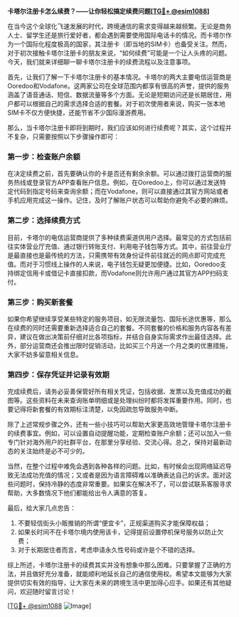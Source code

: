 **卡塔尔注册卡怎么续费？——让你轻松搞定续费问题[[TG💪+ @esim1088](https://t.me/s/esim1088)]**

在当今这个全球化飞速发展的时代，跨境通信的需求变得越来越频繁。无论是商务人士、留学生还是旅行爱好者，都会遇到需要使用国际电话卡的情况。而卡塔尔作为一个国际化程度极高的国家，其注册卡（即当地的SIM卡）也备受关注。然而，对于初次接触卡塔尔注册卡的朋友来说，“如何续费”可能是一个让人头疼的问题。今天，我们就来详细聊一聊卡塔尔注册卡的续费流程以及注意事项。

首先，让我们了解一下卡塔尔注册卡的基本情况。卡塔尔的两大主要电信运营商是Ooredoo和Vodafone。这两家公司在全球范围内都享有很高的声誉，提供的服务涵盖了语音通话、短信、数据流量等多个方面。无论是短期访问还是长期居住，用户都可以根据自己的需求选择合适的套餐。对于初次使用者来说，购买一张本地SIM卡不仅方便快捷，还能节省不少国际漫游费用。

那么，当卡塔尔注册卡即将到期时，我们应该如何进行续费呢？其实，这个过程并不复杂，只需要按照以下步骤操作即可：

### **第一步：检查账户余额**
在决定续费之前，首先要确认你的卡是否还有剩余余额。可以通过拨打运营商的服务热线或登录官方APP查看账户信息。例如，在Ooredoo上，你可以通过发送特定代码到指定号码来查询余额；而在Vodafone，则可以直接通过其官方网站或者手机应用完成这一操作。记住，及时了解账户状态可以帮助你避免不必要的麻烦。

### **第二步：选择续费方式**
目前，卡塔尔的电信运营商提供了多种续费渠道供用户选择。最常见的方式包括前往实体营业厅充值、通过银行转账支付、利用电子钱包等方式。其中，前往营业厅是最直接也是最传统的方法，只需携带有效身份证件前往就近的网点即可完成充值。而对于习惯线上操作的人来说，电子钱包无疑更加便捷。比如，Ooredoo支持绑定信用卡或借记卡直接扣款，而Vodafone则允许用户通过其官方APP扫码支付。

### **第三步：购买新套餐**
如果你希望继续享受某些特定的服务项目，如无限流量包、国际长途优惠等，那么在续费的同时还需要重新选择适合自己的套餐。不同套餐的价格和服务内容各有差异，建议在做出决策前仔细对比各项指标，并结合自身实际需求作出最佳选择。此外，部分运营商还会推出限时促销活动，比如买三个月送一个月之类的优惠措施，大家不妨多留意相关信息。

### **第四步：保存凭证并记录有效期**
完成续费后，请务必妥善保管好所有相关凭证，包括收据、发票以及充值成功的截图等。这些资料在未来查询账单明细或是处理纠纷时都将发挥重要作用。同时，也要记得将新套餐的有效期标注清楚，以免因疏忽导致服务中断。

除了上述常规步骤之外，还有一些小技巧可以帮助大家更高效地管理卡塔尔注册卡的续费事宜。例如，可以设置自动提醒功能，定期检查账户余额；还可以加入一些专门针对海外用户的社群平台，在那里分享经验、交流心得。总之，保持对最新动态的关注始终是必不可少的。

当然，在整个过程中难免会遇到各种各样的问题。比如，有时候会出现网络延迟导致无法成功充值的情况；又或者是因为语言障碍难以准确表达自己的诉求。面对这些问题时，保持冷静的态度非常重要。如果实在解决不了，可以尝试联系客服寻求帮助，大多数情况下他们都能给出令人满意的答复。

最后，给大家几点忠告：
1. 不要轻信街头小贩推销的所谓“便宜卡”，正规渠道购买才能保障权益；
2. 如果长时间不在卡塔尔境内使用该卡，记得提前设置停机保号服务以防止欠费；
3. 对于长期居住者而言，考虑申请永久性号码或许是个不错的选择。

综上所述，卡塔尔注册卡的续费其实并没有想象中那么困难。只要掌握了正确的方法，并且做好充分准备，就能顺利地延长自己的通信使用权。希望本文能够为大家提供切实有效的指导，让大家在未来的跨境生活中更加得心应手。如果还有其他疑问，欢迎随时留言讨论！

[[TG💪+ @esim1088](https://t.me/s/esim1088) ![Image](https://i.postimg.cc/4NQfJmqS/Snipaste-2025-05-13-00-14-12.png)]